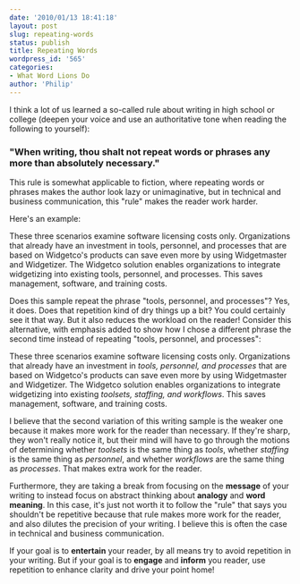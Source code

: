 ```yaml
---
date: '2010/01/13 18:41:18'
layout: post
slug: repeating-words
status: publish
title: Repeating Words
wordpress_id: '565'
categories:
- What Word Lions Do
author: 'Philip'
---
```


I think a lot of us learned a so-called rule about writing in high school or college (deepen your voice and use an authoritative tone when reading the following to yourself):


### "When writing, thou shalt not repeat words or phrases any more than absolutely necessary."


This rule is somewhat applicable to fiction, where repeating words or phrases makes the author look lazy or unimaginative, but in technical and business communication, this "rule" makes the reader work harder.

Here's an example:


These three scenarios examine software licensing costs only. Organizations that already have an investment in tools, personnel, and processes that are based on Widgetco's products can save even more by using Widgetmaster and Widgetizer. The Widgetco solution enables organizations to integrate widgetizing into existing tools, personnel, and processes. This saves management, software, and training costs.


Does this sample repeat the phrase "tools, personnel, and processes"? Yes, it does. Does that repetition kind of dry things up a bit? You could certainly see it that way. But it also reduces the workload on the reader! Consider this alternative, with emphasis added to show how I chose a different phrase the second time instead of repeating "tools, personnel, and processes":


These three scenarios examine software licensing costs only. Organizations that already have an investment in _tools, personnel, and processes_ that are based on Widgetco's products can save even more by using Widgetmaster and Widgetizer. The Widgetco solution enables organizations to integrate widgetizing into existing _toolsets, staffing, and workflows_. This saves management, software, and training costs.


I believe that the second variation of this writing sample is the weaker one because it makes more work for the reader than necessary. If they're sharp, they won't really notice it, but their mind will have to go through the motions of determining whether _toolsets_ is the same thing as _tools_, whether _staffing_ is the same thing as _personnel_, and whether _workflows_ are the same thing as _processes_. That makes extra work for the reader.

Furthermore, they are taking a break from focusing on the **message** of your writing to instead focus on abstract thinking about **analogy** and **word meaning**. In this case, it's just not worth it to follow the "rule" that says you shouldn't be repetitive because that rule makes more work for the reader, and also dilutes the precision of your writing. I believe this is often the case in technical and business communication.

If your goal is to **entertain** your reader, by all means try to avoid repetition in your writing. But if your goal is to **engage** and **inform** you reader, use repetition to enhance clarity and drive your point home!
